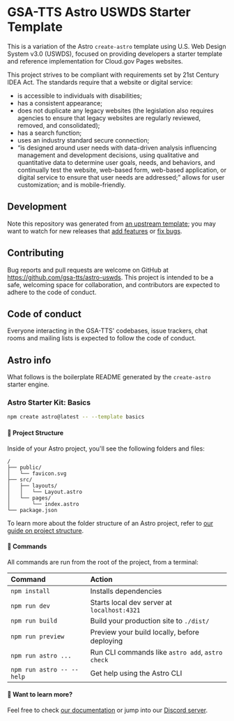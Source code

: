 # GSA-TTS Astro USWDS Starter Template

This is a variation of the Astro `create-astro` template using U.S. Web Design System v3.0 (USWDS), focused on providing developers a starter template and reference implementation for Cloud.gov Pages websites.

This project strives to be compliant with requirements set by 21st Century IDEA Act. The standards require that a website or digital service:

- is accessible to individuals with disabilities;
- has a consistent appearance;
- does not duplicate any legacy websites (the legislation also requires agencies to ensure that legacy websites are regularly reviewed, removed, and consolidated);
- has a search function;
- uses an industry standard secure connection;
- “is designed around user needs with data-driven analysis influencing management and development decisions, using qualitative and quantitative data to determine user goals, needs, and behaviors, and continually test the website, web-based form, web-based application, or digital service to ensure that user needs are addressed;”
allows for user customization; and
is mobile-friendly.

## Development

Note this repository was generated from [an upstream template](https://github.com/GSA-TTS/hello-astro); you may want to watch for new releases that [add features](https://github.com/GSA-TTS/hello-astro/releases) or [fix bugs](https://github.com/GSA-TTS/hello-astro/tags).

## Contributing
Bug reports and pull requests are welcome on GitHub at https://github.com/gsa-tts/astro-uswds. This project is intended to be a safe, welcoming space for collaboration, and contributors are expected to adhere to the code of conduct.

## Code of conduct
Everyone interacting in the GSA-TTS' codebases, issue trackers, chat rooms and mailing lists is expected to follow the code of conduct.

## Astro info

What follows is the boilerplate README generated by the `create-astro` starter engine.

### Astro Starter Kit: Basics

```sh
npm create astro@latest -- --template basics
```

#### 🚀 Project Structure

Inside of your Astro project, you'll see the following folders and files:

```text
/
├── public/
│   └── favicon.svg
├── src/
│   ├── layouts/
│   │   └── Layout.astro
│   └── pages/
│       └── index.astro
└── package.json
```

To learn more about the folder structure of an Astro project, refer to [our guide on project structure](https://docs.astro.build/en/basics/project-structure/).

#### 🧞 Commands

All commands are run from the root of the project, from a terminal:

| Command                   | Action                                           |
| :------------------------ | :----------------------------------------------- |
| `npm install`             | Installs dependencies                            |
| `npm run dev`             | Starts local dev server at `localhost:4321`      |
| `npm run build`           | Build your production site to `./dist/`          |
| `npm run preview`         | Preview your build locally, before deploying     |
| `npm run astro ...`       | Run CLI commands like `astro add`, `astro check` |
| `npm run astro -- --help` | Get help using the Astro CLI                     |

#### 👀 Want to learn more?

Feel free to check [our documentation](https://docs.astro.build) or jump into our [Discord server](https://astro.build/chat).
